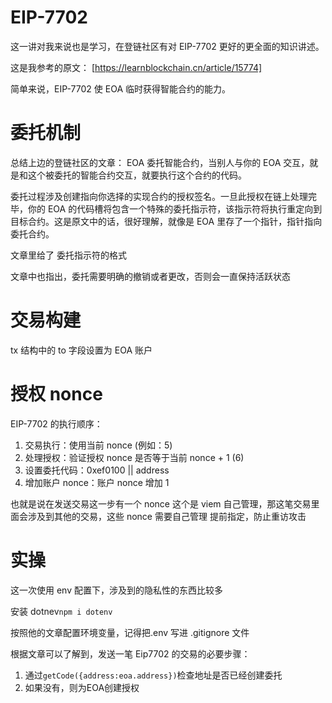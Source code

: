 # EIP-7702

这一讲对我来说也是学习，在登链社区有对 EIP-7702 更好的更全面的知识讲述。

这是我参考的原文：
[https://learnblockchain.cn/article/15774]

简单来说，EIP-7702 使 EOA 临时获得智能合约的能力。

# 委托机制

总结上边的登链社区的文章：
EOA 委托智能合约，当别人与你的 EOA 交互，就是和这个被委托的智能合约交互，就要执行这个合约的代码。

委托过程涉及创建指向你选择的实现合约的授权签名。一旦此授权在链上处理完毕，你的 EOA 的代码槽将包含一个特殊的委托指示符，该指示符将执行重定向到目标合约。这是原文中的话，很好理解，就像是 EOA 里存了一个指针，指针指向委托合约。

文章里给了 委托指示符的格式

文章中也指出，委托需要明确的撤销或者更改，否则会一直保持活跃状态

# 交易构建

tx 结构中的 to 字段设置为 EOA 账户

# 授权 nonce

EIP-7702 的执行顺序：

1. 交易执行：使用当前 nonce (例如：5)
2. 处理授权：验证授权 nonce 是否等于当前 nonce + 1 (6)
3. 设置委托代码：0xef0100 || address
4. 增加账户 nonce：账户 nonce 增加 1

也就是说在发送交易这一步有一个 nonce 这个是 viem 自己管理，那这笔交易里面会涉及到其他的交易，这些 nonce 需要自己管理 提前指定，防止重访攻击

# 实操

这一次使用 env 配置下，涉及到的隐私性的东西比较多

安装 dotnev`npm i dotenv`

按照他的文章配置环境变量，记得把.env 写进 .gitignore 文件

根据文章可以了解到，发送一笔 Eip7702 的交易的必要步骤：

1. 通过`getCode({address:eoa.address})`检查地址是否已经创建委托
2. 如果没有，则为EOA创建授权